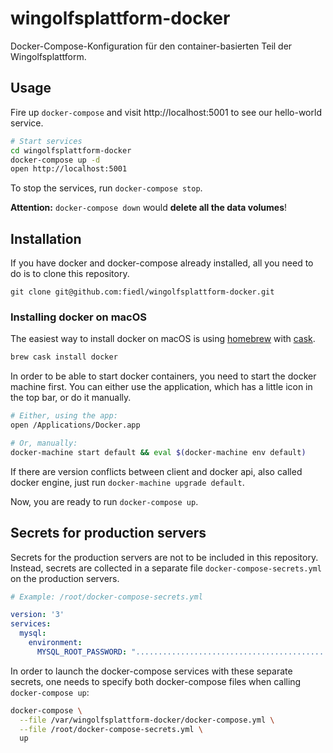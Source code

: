# wingolfsplattform-docker

Docker-Compose-Konfiguration für den container-basierten Teil der Wingolfsplattform.

## Usage

Fire up `docker-compose` and visit http://localhost:5001 to see our hello-world service.

```bash
# Start services
cd wingolfsplattform-docker
docker-compose up -d
open http://localhost:5001
```

To stop the services, run `docker-compose stop`.

**Attention:** `docker-compose down` would **delete all the data volumes**!

## Installation

If you have docker and docker-compose already installed, all you need to do is to clone this repository.

```
git clone git@github.com:fiedl/wingolfsplattform-docker.git
```

### Installing docker on macOS

The easiest way to install docker on macOS is using [homebrew](https://brew.sh) with [cask](https://caskroom.github.io).

```bash
brew cask install docker
```

In order to be able to start docker containers, you need to start the docker machine first. You can either use the application, which has a little icon in the top bar, or do it manually.

```bash
# Either, using the app:
open /Applications/Docker.app

# Or, manually:
docker-machine start default && eval $(docker-machine env default)
```

If there are version conflicts between client and docker api, also called docker engine, just run `docker-machine upgrade default`.

Now, you are ready to run `docker-compose up`.

## Secrets for production servers

Secrets for the production servers are not to be included in this repository. Instead, secrets are collected in a separate file `docker-compose-secrets.yml` on the production servers.

```yaml
# Example: /root/docker-compose-secrets.yml

version: '3'
services:
  mysql:
    environment:
      MYSQL_ROOT_PASSWORD: ".............................................."
```

In order to launch the docker-compose services with these separate secrets, one needs to specify both docker-compose files
when calling `docker-compose up`:

```bash
docker-compose \
  --file /var/wingolfsplattform-docker/docker-compose.yml \
  --file /root/docker-compose-secrets.yml \
  up
```
